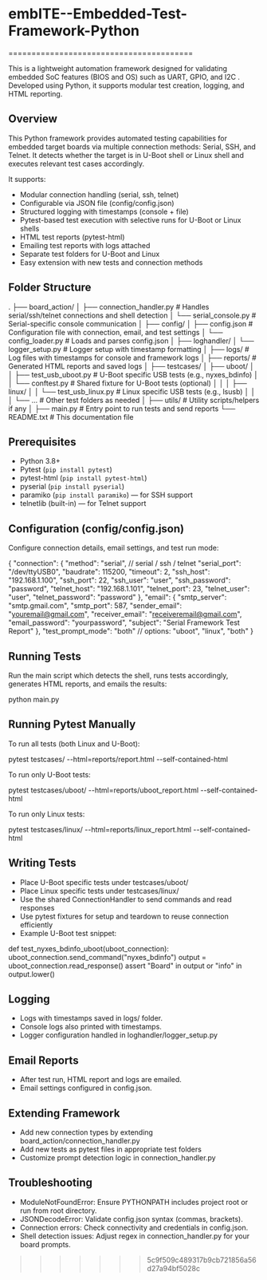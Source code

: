# embITE--Embedded-Test-Framework-Python
========================================

This is a lightweight automation framework designed for validating embedded SoC features (BIOS and OS) such as  UART, GPIO, and I2C . Developed using Python, it supports modular test creation, logging, and HTML reporting.

Overview
--------
This Python framework provides automated testing capabilities for embedded target boards via multiple connection methods: Serial, SSH, and Telnet. It detects whether the target is in U-Boot shell or Linux shell and executes relevant test cases accordingly.

It supports:
- Modular connection handling (serial, ssh, telnet)
- Configurable via JSON file (config/config.json)
- Structured logging with timestamps (console + file)
- Pytest-based test execution with selective runs for U-Boot or Linux shells
- HTML test reports (pytest-html)
- Emailing test reports with logs attached
- Separate test folders for U-Boot and Linux
- Easy extension with new tests and connection methods

Folder Structure
----------------
.
├── board_action/
│   ├── connection_handler.py   # Handles serial/ssh/telnet connections and shell detection
│   └── serial_console.py       # Serial-specific console communication
│
├── config/
│   ├── config.json             # Configuration file with connection, email, and test settings
│   └── config_loader.py        # Loads and parses config.json
│
├── loghandler/
│   └── logger_setup.py         # Logger setup with timestamp formatting
│
├── logs/                      # Log files with timestamps for console and framework logs
│
├── reports/                   # Generated HTML reports and saved logs
│
├── testcases/
│   ├── uboot/
│   │   ├── test_usb_uboot.py          # U-Boot specific USB tests (e.g., nyxes_bdinfo)
│   │   └── conftest.py                 # Shared fixture for U-Boot tests (optional)
│   │
│   ├── linux/
│   │   └── test_usb_linux.py           # Linux specific USB tests (e.g., lsusb)
│   │
│   └── ...                            # Other test folders as needed
│
├── utils/                     # Utility scripts/helpers if any
│
├── main.py                   # Entry point to run tests and send reports
└── README.txt                # This documentation file

Prerequisites
-------------
- Python 3.8+
- Pytest (`pip install pytest`)
- pytest-html (`pip install pytest-html`)
- pyserial (`pip install pyserial`)
- paramiko (`pip install paramiko`) — for SSH support
- telnetlib (built-in) — for Telnet support

Configuration (config/config.json)
----------------------------------
Configure connection details, email settings, and test run mode:

{
  "connection": {
    "method": "serial",             // serial / ssh / telnet
    "serial_port": "/dev/ttyUSB0",
    "baudrate": 115200,
    "timeout": 2,
    "ssh_host": "192.168.1.100",
    "ssh_port": 22,
    "ssh_user": "user",
    "ssh_password": "password",
    "telnet_host": "192.168.1.101",
    "telnet_port": 23,
    "telnet_user": "user",
    "telnet_password": "password"
  },
  "email": {
    "smtp_server": "smtp.gmail.com",
    "smtp_port": 587,
    "sender_email": "youremail@gmail.com",
    "receiver_email": "receiveremail@gmail.com",
    "email_password": "yourpassword",
    "subject": "Serial Framework Test Report"
  },
  "test_prompt_mode": "both"  // options: "uboot", "linux", "both"
}

Running Tests
-------------
Run the main script which detects the shell, runs tests accordingly, generates HTML reports, and emails the results:

python main.py

Running Pytest Manually
----------------------
To run all tests (both Linux and U-Boot):

pytest testcases/ --html=reports/report.html --self-contained-html

To run only U-Boot tests:

pytest testcases/uboot/ --html=reports/uboot_report.html --self-contained-html

To run only Linux tests:

pytest testcases/linux/ --html=reports/linux_report.html --self-contained-html

Writing Tests
-------------
- Place U-Boot specific tests under testcases/uboot/
- Place Linux specific tests under testcases/linux/
- Use the shared ConnectionHandler to send commands and read responses
- Use pytest fixtures for setup and teardown to reuse connection efficiently
- Example U-Boot test snippet:

def test_nyxes_bdinfo_uboot(uboot_connection):
    uboot_connection.send_command("nyxes_bdinfo")
    output = uboot_connection.read_response()
    assert "Board" in output or "info" in output.lower()

Logging
-------
- Logs with timestamps saved in logs/ folder.
- Console logs also printed with timestamps.
- Logger configuration handled in loghandler/logger_setup.py

Email Reports
-------------
- After test run, HTML report and logs are emailed.
- Email settings configured in config.json.

Extending Framework
-------------------
- Add new connection types by extending board_action/connection_handler.py
- Add new tests as pytest files in appropriate test folders
- Customize prompt detection logic in connection_handler.py

Troubleshooting
---------------
- ModuleNotFoundError: Ensure PYTHONPATH includes project root or run from root directory.
- JSONDecodeError: Validate config.json syntax (commas, brackets).
- Connection errors: Check connectivity and credentials in config.json.
- Shell detection issues: Adjust regex in connection_handler.py for your board prompts.


>>>>>>> 5c9f509c489317b9cb721856a56d27a94bf5028c
